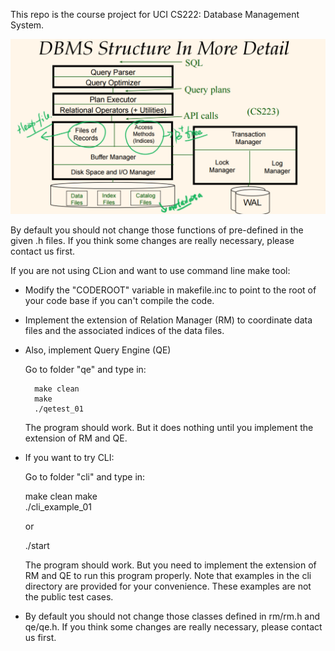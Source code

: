This repo is the course project for UCI CS222: Database Management System.

![](attachments/DBMS.PNG)

By default you should not change those functions of pre-defined in the given .h files.
If you think some changes are really necessary, please contact us first.

If you are not using CLion and want to use command line make tool:

  - Modify the "CODEROOT" variable in makefile.inc to point to the root
   of your code base if you can't compile the code.
  
- Implement the extension of Relation Manager (RM) to coordinate data files and the associated indices of the data files.
 
- Also, implement Query Engine (QE)

    Go to folder "qe" and type in:
 
        make clean
        make
        ./qetest_01
 
    The program should work. But it does nothing until you implement the extension of RM and QE.
 
 - If you want to try CLI:
 
    Go to folder "cli" and type in:
 
    make clean
    make      
    ./cli_example_01
    
    or
    
    ./start

    The program should work. But you need to implement the extension of RM and QE to run this program properly. Note that examples in the cli directory are provided for your convenience. These examples are not the public test cases.
    
- By default you should not change those classes defined in rm/rm.h and qe/qe.h. If you think some changes are really necessary, please contact us first.
